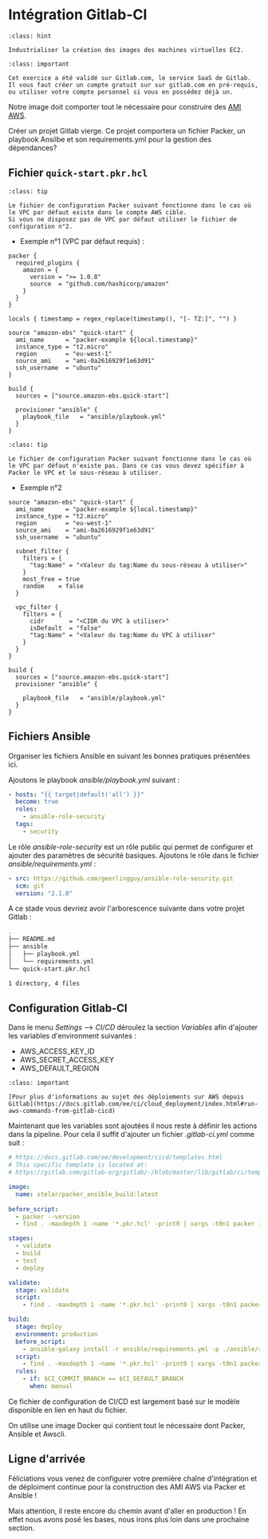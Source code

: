 # Intégration Gitlab-CI

```{admonition} Objectif
:class: hint

Industrialiser la création des images des machines virtuelles EC2. 
```

```{admonition} Note
:class: important

Cet exercice a été validé sur Gitlab.com, le service SaaS de Gitlab. Il vous faut créer un compte gratuit sur sur gitlab.com en pré-requis, ou utiliser votre compte personnel si vous en possédez déjà un. 

```

Notre image doit comporter tout le nécessaire pour construire des [AMI AWS](https://docs.aws.amazon.com/fr_fr/AWSEC2/latest/UserGuide/AMIs.html). 

Créer un projet Gitlab vierge. Ce projet comportera un fichier Packer, un playbook Ansilbe et son requirements.yml pour la gestion des dépendances?


## Fichier `quick-start.pkr.hcl`

```{admonition} VPC par défaut
:class: tip

Le fichier de configuration Packer suivant fonctionne dans le cas où le VPC par défaut existe dans le compte AWS cible. 
Si vous ne disposez pas de VPC par défaut utiliser le fichier de configuration n°2.
```

* Exemple n°1 (VPC par défaut requis) :

```hcl
packer {
  required_plugins {
    amazon = {
      version = ">= 1.0.8"
      source  = "github.com/hashicorp/amazon"
    }
  }
}

locals { timestamp = regex_replace(timestamp(), "[- TZ:]", "") }

source "amazon-ebs" "quick-start" {
  ami_name      = "packer-example ${local.timestamp}"
  instance_type = "t2.micro"
  region        = "eu-west-1"
  source_ami    = "ami-0a2616929f1e63d91"
  ssh_username  = "ubuntu"
}

build {
  sources = ["source.amazon-ebs.quick-start"]

  provisioner "ansible" {
    playbook_file   = "ansible/playbook.yml"
  }
}
```

```{admonition} Choix du VPC
:class: tip

Le fichier de configuration Packer suivant fonctionne dans le cas où le VPC par défaut n'existe pas. Dans ce cas vous devez spécifier à Packer le VPC et le sous-réseau à utiliser.
```

* Exemple n°2

```hcl
source "amazon-ebs" "quick-start" {
  ami_name      = "packer-example ${local.timestamp}"
  instance_type = "t2.micro"
  region        = "eu-west-1"
  source_ami    = "ami-0a2616929f1e63d91"
  ssh_username  = "ubuntu"

  subnet_filter {
    filters = {
      "tag:Name" = "<Valeur du tag:Name du sous-réseau à utiliser>"
    }
    most_free = true
    random    = false
  }

  vpc_filter {
    filters = {
      cidr       = "<CIDR du VPC à utiliser>"
      isDefault  = "false"
      "tag:Name" = "<Valeur du tag:Name du VPC à utiliser"
    }
  }
}

build {
  sources = ["source.amazon-ebs.quick-start"]
  provisioner "ansible" {
    
    playbook_file   = "ansible/playbook.yml"
  }  
}
```

## Fichiers Ansible

Organiser les fichiers Ansible en suivant les bonnes pratiques présentées ici.

Ajoutons le playbook *ansible/playbook.yml* suivant :

```yaml
- hosts: "{{ target|default('all') }}"
  become: true
  roles:
    - ansible-role-security
  tags:
    - security
```

Le rôle *ansible-role-security* est un rôle public qui permet de configurer et ajouter des paramètres de sécurité basiques.
 Ajoutons le rôle dans le fichier *ansible/requirements.yml* :

```yaml
- src: https://github.com/geerlingguy/ansible-role-security.git
  scm: git
  version: "2.1.0"
```

A ce stade vous devriez avoir l'arborescence suivante dans votre projet Gitlab :
```sh
.
├── README.md
├── ansible
│   ├── playbook.yml
│   └── requirements.yml
└── quick-start.pkr.hcl

1 directory, 4 files
```

## Configuration Gitlab-CI

Dans le menu *Settings* --> *CI/CD* déroulez la section *Variables* afin d'ajouter les variables d'environment suivantes :

* AWS_ACCESS_KEY_ID
* AWS_SECRET_ACCESS_KEY
* AWS_DEFAULT_REGION

```{admonition} Authentification AWS
:class: important

[Pour plus d'informations au sujet des déploiements sur AWS depuis Gitlab](https://docs.gitlab.com/ee/ci/cloud_deployment/index.html#run-aws-commands-from-gitlab-cicd)
```

Maintenant que les variables sont ajoutées il nous reste à définir les actions dans la pipeline.
Pour cela il suffit d'ajouter un fichier *.gitlab-ci.yml* comme suit : 

```yaml
# https://docs.gitlab.com/ee/development/cicd/templates.html
# This specific template is located at:
# https://gitlab.com/gitlab-org/gitlab/-/blob/master/lib/gitlab/ci/templates/Packer.gitlab-ci.yml

image:
  name: stelar/packer_ansible_build:latest
  
before_script:
  - packer --version
  - find . -maxdepth 1 -name '*.pkr.hcl' -print0 | xargs -t0n1 packer init

stages:
  - validate
  - build
  - test
  - deploy

validate:
  stage: validate
  script:
    - find . -maxdepth 1 -name '*.pkr.hcl' -print0 | xargs -t0n1 packer validate

build:
  stage: deploy
  environment: production
  before_script:
    - ansible-galaxy install -r ansible/requirements.yml -p ./ansible/roles --force
  script:
    - find . -maxdepth 1 -name '*.pkr.hcl' -print0 | xargs -t0n1 packer build
  rules:
    - if: $CI_COMMIT_BRANCH == $CI_DEFAULT_BRANCH
      when: manual
```

Ce fichier de configuration de CI/CD est largement basé sur le modèle disponible en lien en haut du fichier.

On utilise une image Docker qui contient tout le nécessaire dont Packer, Ansible et Awscli.


## Ligne d'arrivée

Féliciations vous venez de configurer votre première chaîne d'intégration et de déploiment continue pour la construction des 
AMI AWS via Packer et Ansible ! 

Mais attention, il reste encore du chemin avant d'aller en production ! En effet nous avons posé les bases, nous irons 
plus loin dans une prochaine section. 
